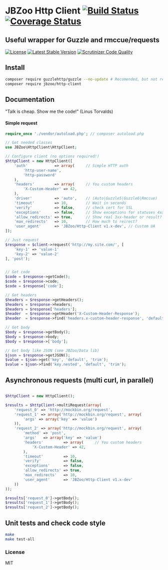 # JBZoo Http Client  [![Build Status](https://travis-ci.org/JBZoo/Http-Client.svg?branch=master)](https://travis-ci.org/JBZoo/Http-Client)      [![Coverage Status](https://coveralls.io/repos/github/JBZoo/Http-Client/badge.svg?branch=master)](https://coveralls.io/github/JBZoo/Http-Client?branch=master)

## Useful wrapper for Guzzle and rmccue/requests

[![License](https://poser.pugx.org/JBZoo/Http-Client/license)](https://packagist.org/packages/JBZoo/Http-Client)   [![Latest Stable Version](https://poser.pugx.org/JBZoo/Http-Client/v/stable)](https://packagist.org/packages/JBZoo/Http-Client) [![Scrutinizer Code Quality](https://scrutinizer-ci.com/g/JBZoo/Http-Client/badges/quality-score.png?b=master)](https://scrutinizer-ci.com/g/JBZoo/Http-Client/?branch=master)

## Install
```sh
composer require guzzlehttp/guzzle --no-update # Recomended, but not required
composer require jbzoo/http-client
```

## Documentation

"Talk is cheap. Show me the code!" (Linus Torvalds)


#### Simple request
```php
require_once './vendor/autoload.php'; // composer autoload.php

// Get needed classes
use JBZoo\HttpClient\HttpClient;

// Configure client (no options required!)
$httpClient = new HttpClient([
    'auth'            => array(     // Simple HTTP auth
        'http-user-name',
        'http-password'
    ),
    'headers'         => array(     // You custom headers
        'X-Custom-Header' => 42,
    ),
    'driver'          => 'auto',    // (Auto|Guzzle5|Guzzle6|Rmccue)
    'timeout'         => 10,        // Wait in seconds
    'verify'          => false,     // check cert for SSL
    'exceptions'      => false,     // Show exceptions for statuses 4xx and 5xx
    'allow_redirects' => true,      // Show real 3xx-header or result?
    'max_redirects'   => 10,        // How much to reirect?
    'user_agent'      => 'JBZoo/Http-Client v1.x-dev', // Custom UA
]);

// Just request
$response = $client->request('http://my.site.com/', [
    'key-1' => 'value-1'
    'key-2' => 'value-2'
], 'post');


// Get code
$code = $response->getCode();
$code = $response->code;
$code = $response['code'];

// Get headers
$headers = $response->getHeaders();
$headers = $response->headers;
$headers = $response['headers'];
$header  = $response->getHeader('X-Custom-Header-Response');
$header  = $response->find('headers.x-custom-header-response', 'default-value', 'trim');

// Get body
$body = $response->getBody();
$body = $response->body;
$body = $response->['body'];

// Get body like JSON (see JBZoo/Data lib)
$json = $response->getJSON();
$value = $json->get('key', 'default', 'trim');
$value = $json->find('key.nested', 'default', 'trim');

```


## Asynchronous requests (multi curl, in parallel)
```php

$httpClient = new HttpClient();

$results = $httpClient->multiRequest(array(
    'request_0' => 'http://mockbin.org/request',
    'request_1' => array('http://mockbin.org/request', array(
        'args' => array('key' => 'value')
    )),
    'request_2' => array('http://mockbin.org/request', array(
        'method' => 'post',
        'args'   => array('key' => 'value')
        'headers'         => array(     // You custom headers
            'X-Custom-Header' => 42,
        ),
        'timeout'         => 10,
        'verify'          => false,
        'exceptions'      => false,
        'allow_redirects' => true,
        'max_redirects'   => 10, 
        'user_agent'      => 'JBZoo/Http-Client v1.x-dev'
    ))
));

$results['request_0']->getBody(); 
$results['request_1']->getBody(); 
$results['request_2']->getBody();
```

## Unit tests and check code style
```sh
make
make test-all
```

### License

MIT
